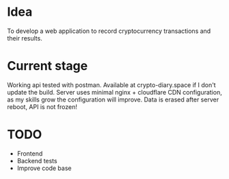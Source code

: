 # Idea

To develop a web application to record cryptocurrency transactions and their results.

# Current stage

Working api tested with postman.
Available at crypto-diary.space if I don't update the build.
Server uses minimal nginx + cloudflare CDN configuration, as my skills grow the configuration will improve.
Data is erased after server reboot, API is not frozen!

# TODO

- Frontend
- Backend tests
- Improve code base
